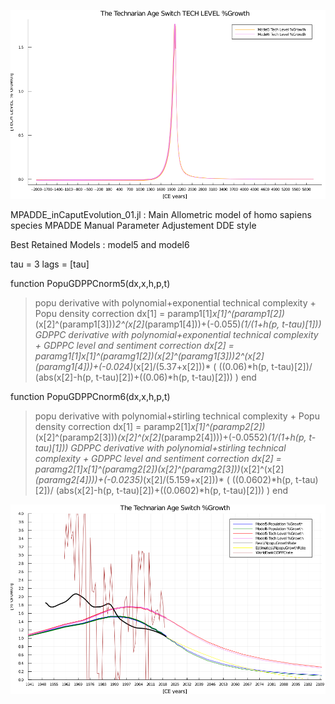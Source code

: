 

![growth chart](https://github.com/joeganiomego/TYSDS_2020CE/blob/main/In_Caput_Evolution/TheSwitchTECHLEVELGrowth_01_1big.png)



MPADDE_inCaputEvolution_01.jl  :
Main Allometric model of homo sapiens species
MPADDE   Manual Parameter Adjustement DDE style



Best Retained Models : model5  and model6



tau = 3
lags = [tau]

function PopuGDPPCnorm5(dx,x,h,p,t)
> popu derivative with polynomial+exponential technical complexity + Popu density correction
dx[1] = paramp1[1]*x[1]^(paramp1[2])*(x[2]^(paramp1[3]))*2^(x[2]*(paramp1[4]))+(-0.055)*(1/(1+h(p, t-tau)[1]))
> GDPPC derivative with polynomial+exponential technical complexity + GDPPC level and sentiment correction
dx[2] = paramg1[1]*x[1]^(paramg1[2])*(x[2]^(paramg1[3]))*2^(x[2]*(paramg1[4]))+(-0.024)*(x[2]/(5.37+x[2]))*
(
((0.06)*h(p, t-tau)[2])/
(abs(x[2]-h(p, t-tau)[2])+((0.06)*h(p, t-tau)[2]))
)
end


function PopuGDPPCnorm6(dx,x,h,p,t)
> popu derivative with polynomial+stirling technical complexity + Popu density correction
dx[1] = paramp2[1]*x[1]^(paramp2[2])*(x[2]^(paramp2[3]))*(x[2]^(x[2]*(paramp2[4])))+(-0.0552)*(1/(1+h(p, t-tau)[1]))
> GDPPC derivative with polynomial+stirling technical complexity + GDPPC level and sentiment correction
dx[2] = paramg2[1]*x[1]^(paramg2[2])*(x[2]^(paramg2[3]))*(x[2]^(x[2]*(paramg2[4])))+(-0.0235)*(x[2]/(5.159+x[2]))*
(
((0.0602)*h(p, t-tau)[2])/
(abs(x[2]-h(p, t-tau)[2])+((0.0602)*h(p, t-tau)[2]))
)
end





![switch chart](https://raw.githubusercontent.com/joeganiomego/TYSDS_2020CE/main/In_Caput_Evolution/TheSwitchGrowth_01_1superfocus.png)
